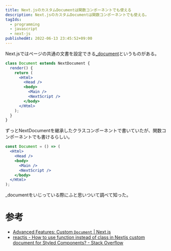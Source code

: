 ```yaml
---
title: Next.jsのカスタムDocumentは関数コンポーネントでも使える
description: Next.jsのカスタムDocumentは関数コンポーネントでも使える。
tagIds:
  - programming
  - javascript
  - next-js
publishedAt: 2022-06-13 23:45:52+09:00
---
```


Next.jsではページの共通の文書を設定できる[_document](https://nextjs.org/docs/advanced-features/custom-document)というものがある。

```jsx
class Document extends NextDocument {
  render() {
    return (
      <Html>
        <Head />
        <body>
          <Main />
          <NextScript />
        </body>
      </Html>
    );
  }
}
```

ずっとNextDocumentを継承したクラスコンポーネントで書いていたが、関数コンポーネントでも書けるらしい。

```jsx
const Document = () => (
  <Html>
    <Head />
    <body>
      <Main />
      <NextScript />
    </body>
  </Html>
);
```

_documentをいじっている際にふと思いついて調べて知った。

# 参考

- [Advanced Features: Custom `Document` | Next.js](https://nextjs.org/docs/advanced-features/custom-document)
- [reactjs - How to use function instead of class in Nextjs custom document for Styled Components? - Stack Overflow](https://stackoverflow.com/questions/66256825/how-to-use-function-instead-of-class-in-nextjs-custom-document-for-styled-compon)
